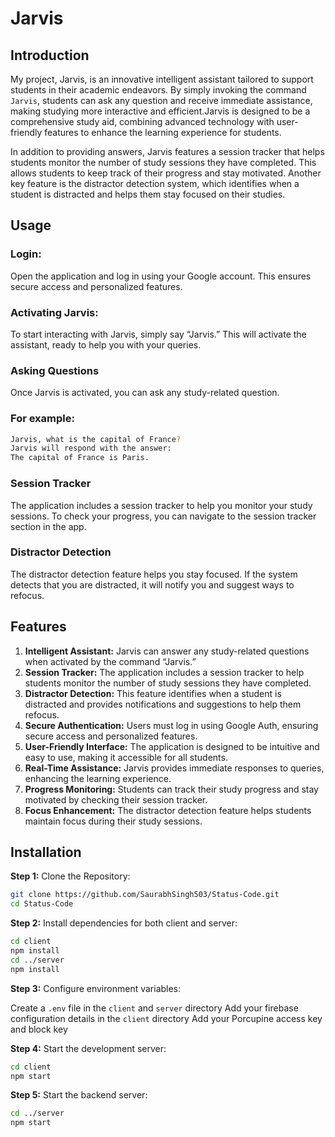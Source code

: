 # Jarvis

## Introduction
My project, Jarvis, is an innovative intelligent assistant tailored to support students in their academic endeavors. By simply invoking the command `Jarvis`, students can ask any question and receive immediate assistance, making studying more interactive and efficient.Jarvis is designed to be a comprehensive study aid, combining advanced technology with user-friendly features to enhance the learning experience for students. 


In addition to providing answers, Jarvis features a session tracker that helps students monitor the number of study sessions they have completed. This allows students to keep track of their progress and stay motivated. Another key feature is the distractor detection system, which identifies when a student is distracted and helps them stay focused on their studies.
<br>

## Usage

### Login:
Open the application and log in using your Google account. This ensures secure access and personalized features.

### Activating Jarvis:
To start interacting with Jarvis, simply say  “Jarvis.” This will activate the assistant, ready to help you with your queries.

### Asking Questions
Once Jarvis is activated, you can ask any study-related question.

### For example:

```bash
Jarvis, what is the capital of France?
Jarvis will respond with the answer:
The capital of France is Paris.
```

### Session Tracker
The application includes a session tracker to help you monitor your study sessions. To check your progress, you can navigate to the session tracker section in the app.

### Distractor Detection
The distractor detection feature helps you stay focused. If the system detects that you are distracted, it will notify you and suggest ways to refocus.


## Features

1. <strong>Intelligent Assistant:</strong> Jarvis can answer any study-related questions when activated by the command “Jarvis.”
2. <strong>Session Tracker:</strong> The application includes a session tracker to help students monitor the number of study sessions they have completed.
3. <strong>Distractor Detection:</strong> This feature identifies when a student is distracted and provides notifications and suggestions to help them refocus.
4. <strong>Secure Authentication:</strong> Users must log in using Google Auth, ensuring secure access and personalized features.
5. <strong>User-Friendly Interface:</strong> The application is designed to be intuitive and easy to use, making it accessible for all students.
6. <strong>Real-Time Assistance:</strong> Jarvis provides immediate responses to queries, enhancing the learning experience.
7. <strong>Progress Monitoring:</strong> Students can track their study progress and stay motivated by checking their session tracker.
8. <strong>Focus Enhancement:</strong> The distractor detection feature helps students maintain focus during their study sessions.



## Installation

<strong>Step 1:</strong> Clone the Repository:

```bash
git clone https://github.com/SaurabhSingh503/Status-Code.git
cd Status-Code
```
<strong>Step 2:</strong> Install dependencies for both client and server:

```bash
cd client
npm install
cd ../server
npm install
```

<strong>Step 3:</strong> Configure environment variables:

Create a `.env` file in the `client` and `server` directory
Add your firebase configuration details in the `client` directory 
Add your Porcupine access key and block key

<strong>Step 4:</strong> Start the development server:

```bash
cd client
npm start
```

<strong>Step 5:</strong> Start the backend server:
```bash
cd ../server
npm start
```


